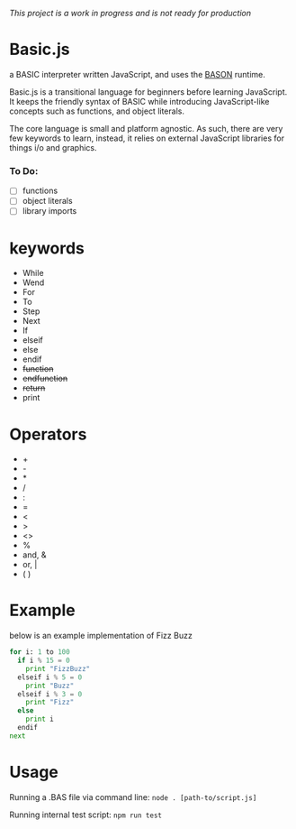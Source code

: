 _This project is a work in progress and is not ready for production_

# Basic.js

a BASIC interpreter written JavaScript, and uses the [BASON](https://github.com/DanFessler/bason) runtime.

Basic.js is a transitional language for beginners before learning JavaScript. It keeps the friendly syntax of BASIC while introducing JavaScript-like concepts such as functions, and object literals.

The core language is small and platform agnostic. As such, there are very few keywords to learn, instead, it relies on external JavaScript libraries for things i/o and graphics.

### To Do:

* [ ] functions
* [ ] object literals
* [ ] library imports

# keywords

* While
* Wend
* For
* To
* Step
* Next
* If
* elseif
* else
* endif
* ~~function~~
* ~~endfunction~~
* ~~return~~
* print

# Operators

* \+
* \-
* \*
* /
* :
* =
* <
* \>
* <>
* %
* and, &
* or, |
* ( )

# Example

below is an example implementation of Fizz Buzz

```python
for i: 1 to 100
  if i % 15 = 0
    print "FizzBuzz"
  elseif i % 5 = 0
    print "Buzz"
  elseif i % 3 = 0
    print "Fizz"
  else
    print i
  endif
next
```

# Usage

Running a .BAS file via command line:
`node . [path-to/script.js]`

Running internal test script:
`npm run test`
